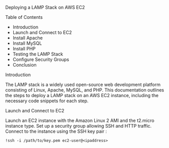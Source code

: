 Deploying a LAMP Stack on AWS EC2

Table of Contents

* Introduction
* Launch and Connect to EC2
* Install Apache
* Install MySQL
* Install PHP
* Testing the LAMP Stack
* Configure Security Groups
* Conclusion


Introduction

The LAMP stack is a widely used open-source web development platform consisting of Linux, Apache, MySQL, and PHP. This documentation outlines the steps to deploy a LAMP stack on an AWS EC2 instance, including the necessary code snippets for each step.

Launch and Connect to EC2

Launch an EC2 instance with the Amazon Linux 2 AMI and the t2.micro instance type.
Set up a security group allowing SSH and HTTP traffic.
Connect to the instance using the SSH key pair :

    !ssh -i /path/to/key.pem ec2-user@<ipaddress>

     
